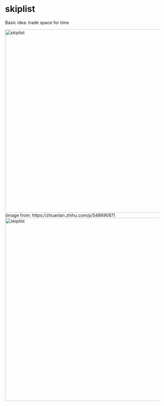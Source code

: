 # skiplist

Basic idea: trade space for time

<img src="https://user-images.githubusercontent.com/16873751/96521686-a9b1ef80-1226-11eb-8a5e-bd0f1df3a0da.png" alt="skiplist" width="600"/>  
(image from: https://zhuanlan.zhihu.com/p/54869087)  

<br/>
<img src="https://user-images.githubusercontent.com/16873751/96521884-23e27400-1227-11eb-9359-4bb0c1472fc9.png" alt="skiplist" width="600"/>

